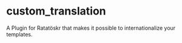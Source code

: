 custom_translation
==================

A Plugin for Ratatöskr that makes it possible to internationalize your templates.